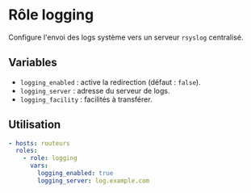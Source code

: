 # Rôle logging

Configure l'envoi des logs système vers un serveur `rsyslog` centralisé.

## Variables
- `logging_enabled` : active la redirection (défaut : `false`).
- `logging_server` : adresse du serveur de logs.
- `logging_facility` : facilités à transférer.

## Utilisation
```yaml
- hosts: routeurs
  roles:
    - role: logging
      vars:
        logging_enabled: true
        logging_server: log.example.com
```
